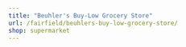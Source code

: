 ```yaml
---
title: "Beuhler's Buy-Low Grocery Store"
url: /fairfield/beuhlers-buy-low-grocery-store/
shop: supermarket
---
```

